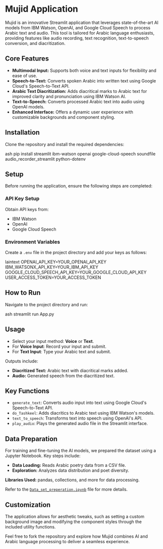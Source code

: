# Mujid Application

Mujid is an innovative Streamlit application that leverages state-of-the-art AI models from IBM Watson, OpenAI, and Google Cloud Speech to process Arabic text and audio. This tool is tailored for Arabic language enthusiasts, providing features like audio recording, text recognition, text-to-speech conversion, and diacritization.

## Core Features
- **Multimodal Input:** Supports both voice and text inputs for flexibility and ease of use.
- **Speech-to-Text:** Converts spoken Arabic into written text using Google Cloud's Speech-to-Text API.
- **Arabic Text Diacritization:** Adds diacritical marks to Arabic text for improved clarity and pronunciation using IBM Watson AI.
- **Text-to-Speech:** Converts processed Arabic text into audio using OpenAI models.
- **Enhanced Interface:** Offers a dynamic user experience with customizable backgrounds and component styling.

## Installation

Clone the repository and install the required dependencies:

ash
pip install streamlit ibm-watson openai google-cloud-speech soundfile audio_recorder_streamlit python-dotenv

## Setup

Before running the application, ensure the following steps are completed:

### API Key Setup
Obtain API keys from:
- IBM Watson
- OpenAI
- Google Cloud Speech

### Environment Variables
Create a `.env` file in the project directory and add your keys as follows:

laintext
OPENAI_API_KEY=YOUR_OPENAI_API_KEY
IBM_WATSONX_API_KEY=YOUR_IBM_API_KEY
GOOGLE_CLOUD_SPEECH_API_KEY=YOUR_GOOGLE_CLOUD_API_KEY
USER_ACCESS_TOKEN=YOUR_ACCESS_TOKEN  

## How to Run

Navigate to the project directory and run:

ash
streamlit run App.py

## Usage

- Select your input method: **Voice** or **Text**.
- For **Voice Input**: Record your input and submit.
- For **Text Input**: Type your Arabic text and submit.

Outputs include:
- **Diacritized Text:** Arabic text with diacritical marks added.
- **Audio:** Generated speech from the diacritized text.

## Key Functions
- `generate_text`: Converts audio input into text using Google Cloud's Speech-to-Text API.
- `do_Tashkeel`: Adds diacritics to Arabic text using IBM Watson's models.
- `text_to_speech`: Transforms text into speech using OpenAI's API.
- `play_audio`: Plays the generated audio file in the Streamlit interface.

## Data Preparation

For training and fine-tuning the AI models, we prepared the dataset using a Jupyter Notebook. Key steps include:
- **Data Loading:** Reads Arabic poetry data from a CSV file.
- **Exploration:** Analyzes data distribution and poet diversity.

**Libraries Used:** pandas, collections, and more for data processing.

Refer to the [`Data_set_preperation.ipynb`](./Data_set_preperation.ipynb) file for more details.

## Customization

The application allows for aesthetic tweaks, such as setting a custom background image and modifying the component styles through the included utility functions.

Feel free to fork the repository and explore how Mujid combines AI and Arabic language processing to deliver a seamless experience.
